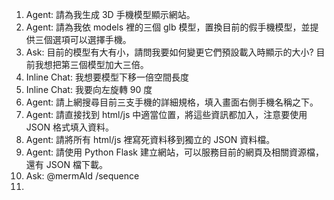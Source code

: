 1. Agent: 請為我生成 3D 手機模型顯示網站。
2. Agent: 請為我依 models 裡的三個 glb 模型，置換目前的假手機模型，並提供三個選項可以選擇手機。
3. Ask: 目前的模型有大有小，請問我要如何變更它們預設載入時顯示的大小? 目前我想把第三個模型加大三倍。
4. Inline Chat: 我想要模型下移一倍空間長度
5. Inline Chat: 我要向左旋轉 90 度
6. Agent: 請上網搜尋目前三支手機的詳細規格，填入畫面右側手機名稱之下。
7. Agent: 請直接找到 html/js 中適當位置，將這些資訊都加入，注意要使用 JSON 格式填入資料。
8. Agent: 請將所有 html/js 裡寫死資料移到獨立的 JSON 資料檔。
9. Agent: 請使用 Python Flask 建立網站，可以服務目前的網頁及相關資源檔，還有 JSON 檔下載。
10. Ask: @mermAId /sequence
11. 
